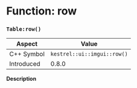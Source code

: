 
# Function: row
### `Table:row()`

| Aspect | Value |
| --- | --- |
| C++ Symbol | `kestrel::ui::imgui::row()` |
| Introduced | 0.8.0 |

**Description**


